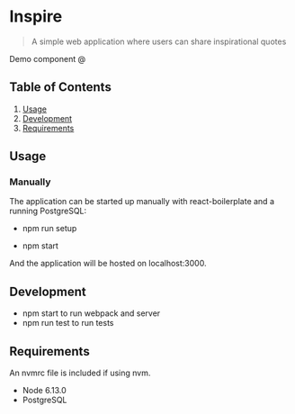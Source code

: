 # Inspire


> A simple web application where users can share inspirational quotes

Demo component @ 
  
## Table of Contents
  1. [Usage](#Usage)
  1. [Development](#requirements)
  1. [Requirements](#development)
  
## Usage 

### Manually 

The application can be started up manually with react-boilerplate and a running PostgreSQL:

  * npm run setup
  
  * npm start

And the application will be hosted on localhost:3000.

## Development

  * npm start to run webpack and server
  * npm run test to run tests

## Requirements 

An nvmrc file is included if using nvm.

  * Node 6.13.0
  * PostgreSQL
